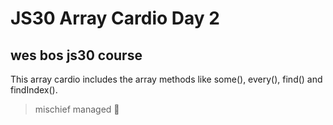 # JS30 Array Cardio Day 2

## wes bos js30 course

This array cardio includes the array methods like some(), every(), find() and findIndex().

> mischief managed :herb:
